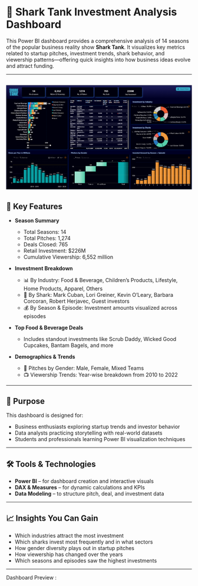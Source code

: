 # 🦈 Shark Tank Investment Analysis Dashboard

This Power BI dashboard provides a comprehensive analysis of 14 seasons of the popular business reality show **Shark Tank**. It visualizes key metrics related to startup pitches, investment trends, shark behavior, and viewership patterns—offering quick insights into how business ideas evolve and attract funding.

---
![Shark Tank Dashboard Snapshot](https://github.com/kedarprathamesh/Shark-Tank-Analysis/blob/main/Shark%20Tank%20Dashboard%20Snapshot.png)
---

## 📌 Key Features

- **Season Summary**
  - Total Seasons: 14
  - Total Pitches: 1,274
  - Deals Closed: 765
  - Retail Investment: $226M
  - Cumulative Viewership: 6,552 million

- **Investment Breakdown**
  - 📊 By Industry: Food & Beverage, Children’s Products, Lifestyle, Home Products, Apparel, Others
  - 🦈 By Shark: Mark Cuban, Lori Greiner, Kevin O’Leary, Barbara Corcoran, Robert Herjavec, Guest investors
  - 💰 By Season & Episode: Investment amounts visualized across episodes

- **Top Food & Beverage Deals**
  - Includes standout investments like Scrub Daddy, Wicked Good Cupcakes, Bantam Bagels, and more

- **Demographics & Trends**
  - 👥 Pitches by Gender: Male, Female, Mixed Teams
  - 📺 Viewership Trends: Year-wise breakdown from 2010 to 2022

---

## 🎯 Purpose

This dashboard is designed for:
- Business enthusiasts exploring startup trends and investor behavior
- Data analysts practicing storytelling with real-world datasets
- Students and professionals learning Power BI visualization techniques

---

## 🛠️ Tools & Technologies

- **Power BI** – for dashboard creation and interactive visuals
- **DAX & Measures** – for dynamic calculations and KPIs
- **Data Modeling** – to structure pitch, deal, and investment data

---

## 📈 Insights You Can Gain

- Which industries attract the most investment
- Which sharks invest most frequently and in what sectors
- How gender diversity plays out in startup pitches
- How viewership has changed over the years
- Which seasons and episodes saw the highest investments

---
Dashboard Preview : 

